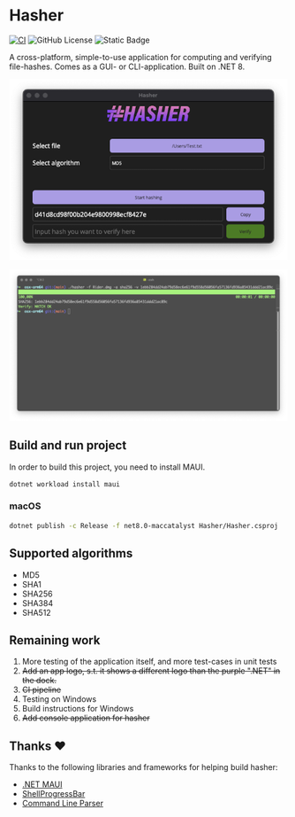 # Hasher

[![CI](https://github.com/larsjuvik/hasher/actions/workflows/CI.yml/badge.svg)](https://github.com/larsjuvik/hasher/actions/workflows/CI.yml)
![GitHub License](https://img.shields.io/github/license/larsjuvik/hasher)
![Static Badge](https://img.shields.io/badge/made_with-C%23-blue)

A cross-platform, simple-to-use application for computing and verifying file-hashes.
Comes as a GUI- or CLI-application. Built on .NET 8.


<p align="center">
  <img src="docs/res/Hasher_GUI.png" style="width: 700px" />
</p>
<p align="center" >
  <img src="docs/res/Hasher_Console.png" style="width: 670px" />
</p>


## Build and run project

In order to build this project, you need to install MAUI.

```shell
dotnet workload install maui
```

### macOS

```bash
dotnet publish -c Release -f net8.0-maccatalyst Hasher/Hasher.csproj
```

## Supported algorithms

- MD5
- SHA1
- SHA256
- SHA384
- SHA512

## Remaining work

1. More testing of the application itself, and more test-cases in unit tests
2. ~~Add an app logo, s.t. it shows a different logo than the purple ".NET" in the dock.~~
3. ~~CI pipeline~~
4. Testing on Windows
5. Build instructions for Windows
6. ~~Add console application for hasher~~

## Thanks :heart:

Thanks to the following libraries and frameworks for helping build hasher:
* [.NET MAUI](https://github.com/dotnet/maui)
* [ShellProgressBar](https://github.com/Mpdreamz/shellprogressbar)
* [Command Line Parser](https://github.com/commandlineparser/commandline)
